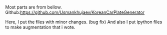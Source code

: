 Most parts are from bellow.
Github:https://github.com/Usmankhujaev/KoreanCarPlateGenerator

Here, I put the files with minor changes. (bug fix)
And also I put ipython files to make augmentation that i wote.
